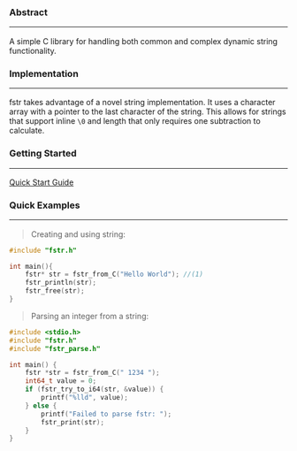 <link rel="preconnect" href="https://fonts.googleapis.com">
<link rel="preconnect" href="https://fonts.gstatic.com" crossorigin>
<link href="https://fonts.googleapis.com/css2?family=Playfair+Display:ital,wght@0,400..900;1,400..900&display=swap" rel="stylesheet">

### Abstract <hr/>

A simple C library for handling both common and complex dynamic string functionality.

### Implementation <hr/>

fstr takes advantage of a novel string implementation. It uses a character array with a pointer to the last character of the string. This allows for strings that support inline `\0` and length that only requires one subtraction to calculate.

### Getting Started <hr/>

[Quick Start Guide](getting_started.md)

### Quick Examples <hr/>

> Creating and using string:

```C
#include "fstr.h"

int main(){
    fstr* str = fstr_from_C("Hello World"); //(1)
    fstr_println(str);
    fstr_free(str);
}
```

> Parsing an integer from a string:

```C
#include <stdio.h>
#include "fstr.h"
#include "fstr_parse.h"

int main() {
    fstr *str = fstr_from_C(" 1234 ");
    int64_t value = 0;
    if (fstr_try_to_i64(str, &value)) {
        printf("%lld", value);
    } else {
        printf("Failed to parse fstr: ");
        fstr_print(str);
    }
}

```
